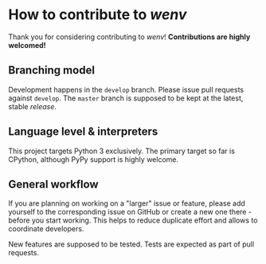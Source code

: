 # How to contribute to *wenv*

Thank you for considering contributing to *wenv*!
**Contributions are highly welcomed!**

## Branching model

Development happens in the `develop` branch. Please issue pull requests against `develop`. The `master` branch is supposed to be kept at the latest, stable *release*.

## Language level & interpreters

This project targets Python 3 exclusively. The primary target so far is CPython, although PyPy support is highly welcome.

## General workflow

If you are planning on working on a "larger" issue or feature, please add yourself to the corresponding issue on GitHub or create a new one there - before you start working. This helps to reduce duplicate effort and allows to coordinate developers.

New features are supposed to be tested. Tests are expected as part of pull requests.
